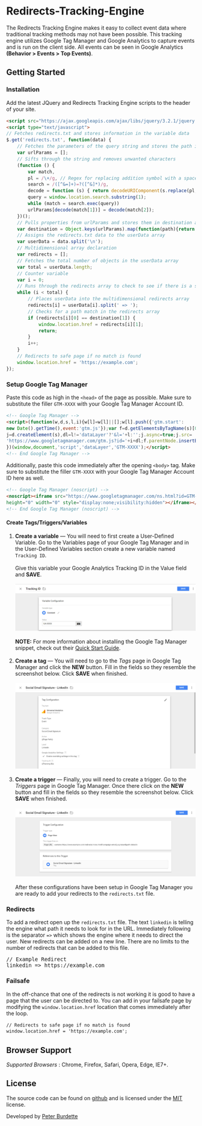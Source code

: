 # Redirects-Tracking-Engine
The Redirects Tracking Engine makes it easy to collect event data where traditional tracking methods may not have been possible. This tracking engine utilizes Google Tag Manager and Google Analytics to capture events and is run on the client side. All events can be seen in Google Analytics **(Behavior > Events > Top Events)**. 

## Getting Started
### Installation
Add the latest JQuery and Redirects Tracking Engine scripts to the header of your site.

```html
<script src="https://ajax.googleapis.com/ajax/libs/jquery/3.2.1/jquery.min.js"></script>
<script type="text/javascript">
// Fetches redirects.txt and stores information in the variable data
$.get('redirects.txt', function(data) {
	// Fetches the parameters of the query string and stores the path in urlParams
	var urlParams = [];
	// Sifts through the string and removes unwanted characters
	(function () {
		var match,
		pl = /\+/g, // Regex for replacing addition symbol with a space
		search = /([^&=]+)=?([^&]*)/g,
		decode = function (s) { return decodeURIComponent(s.replace(pl, '')); },
		query = window.location.search.substring(1);
		while (match = search.exec(query))
		urlParams[decode(match[1])] = decode(match[2]);
	})();
	// Pulls properties from urlParams and stores them in destination array
	var destination = Object.keys(urlParams).map(function(path){return urlParams[path]});
	// Assigns the redirects.txt data to the userData array
	var userData = data.split('\n');
	// Multidimensional array declaration
	var redirects = [];
	// Fetches the total number of objects in the userData array
	var total = userData.length;
	// Counter variable
	var i = 0;
	// Runs through the redirects array to check to see if there is a string match
	while (i < total) {
		// Places userData into the multidimensional redirects array
		redirects[i] = userData[i].split(' => ');
		// Checks for a path match in the redirects array
		if (redirects[i][0] == destination[1]) {
			window.location.href = redirects[i][1];
			return;
		}
		i++;
	}
	// Redirects to safe page if no match is found
	window.location.href = 'https://example.com';
});
```

### Setup Google Tag Manager

Paste this code as high in the `<head>` of the page as possible. Make sure to substitute the filler `GTM-XXXX` with your Google Tag Manager Account ID.
```html
<!-- Google Tag Manager -->
<script>(function(w,d,s,l,i){w[l]=w[l]||[];w[l].push({'gtm.start':
new Date().getTime(),event:'gtm.js'});var f=d.getElementsByTagName(s)[0],
j=d.createElement(s),dl=l!='dataLayer'?'&l='+l:'';j.async=true;j.src=
'https://www.googletagmanager.com/gtm.js?id='+i+dl;f.parentNode.insertBefore(j,f);
})(window,document,'script','dataLayer','GTM-XXXX');</script>
<!-- End Google Tag Manager -->
```

Additionally, paste this code immediately after the opening `<body>` tag. Make sure to substitute the filler `GTM-XXXX` with your Google Tag Manager Account ID here as well.

```html
<!-- Google Tag Manager (noscript) -->
<noscript><iframe src="https://www.googletagmanager.com/ns.html?id=GTM-XXXX"
height="0" width="0" style="display:none;visibility:hidden"></iframe></noscript>
<!-- End Google Tag Manager (noscript) -->
```

#### Create Tags/Triggers/Variables
1. **Create a variable** &mdash; You will need to first create a User-Defined Variable. Go to the Variables page of your Google Tag Manager and in the User-Defined Variables section create a new variable named `Tracking ID`.
<br /><br />
Give this variable your Google Analytics Tracking ID in the Value field and **SAVE**.
<br /><br />
![Variable Configuration Image](assets/variable-configuration.jpg?raw=true "Optional Title")
<br /><br />
**NOTE:** For more information about installing the Google Tag Manager snippet, check out their [Quick Start Guide](https://developers.google.com/tag-manager/quickstart).
<br /><br />
2. **Create a tag** &mdash; You will need to go to the *Tags* page in Google Tag Manager and click the **NEW** button. Fill in the fields so they resemble the screenshot below. Click **SAVE** when finished.
<br /><br />
![Tag Configuration Image](assets/tag-configuration.jpg?raw=true)
<br /><br />
3. **Create a trigger** &mdash; Finally, you will need to create a trigger. Go to the *Triggers* page in Google Tag Manager. Once there click on the **NEW** button and fill in the fields so they resemble the screenshot below. Click **SAVE** when finished.
<br /><br />
![Trigger Configuration Image](assets/trigger-configuration.jpg?raw=true)
<br /><br />
After these configurations have been setup in Google Tag Manager you are ready to add your redirects to the `redirects.txt` file.

### Redirects
To add a redirect open up the `redirects.txt` file. The text `linkedin` is telling the engine what path it needs to look for in the URL. Immediately following is the separator `=>` which shows the engine where it needs to direct the user. New redirects can be added on a new line. There are no limits to the number of redirects that can be added to this file.

<pre>
// Example Redirect
linkedin => https://example.com
</pre>

### Failsafe
In the off-chance that one of the redirects is not working it is good to have a page that the user can be directed to. You can add in your failsafe page by modifying the `window.location.href` location that comes immediately after the loop.

```html
// Redirects to safe page if no match is found
window.location.href = 'https://example.com';
```

## Browser Support

*Supported Browsers* : Chrome, Firefox, Safari, Opera, Edge, IE7+.

## License

The source code can be found on [github](https://github.com/peterburdette/Redirects-Tracking-Engine) and is licensed under the [MIT](http://opensource.org/licenses/mit-license.php) license.

Developed by [Peter Burdette](https://www.linkedin.com/in/peter-burdette-76976552)
